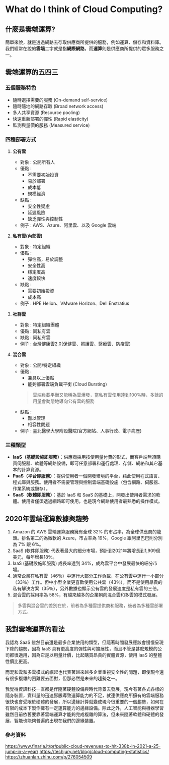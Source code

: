 # What do I think of Cloud Computing?
## 什麼是雲端運算?
簡單來說，就是透過網路去存取供應商所提供的服務，例如運算、儲存和資料庫。
我們經常在說的**雲端**二字就是指**網際網路**，而**運算**則是供應商所提供的眾多服務之一。

## 雲端運算的五四三
### 五個服務特色
- 隨時選擇需要的服務 (On-demand self-service)
- 隨時隨地的網路存取 (Broad network access)
- 多人共享資源 (Resource pooling)
- 快速重新部署的彈性 (Rapid elasticity)
- 監測與量價的服務 (Measured service)

### 四種部署方式
1. **公有雲**
	- 對象 : 公開所有人
	- 優點 :
		- 不需要初始投資
		- 易於部署
		- 成本低
		- 規模經濟
	- 缺點 :
		- 安全性疑慮
		- 延遲風險
		- 缺乏彈性與控制性
	- 例子 : AWS、Azure、阿里雲、以及 Google 雲端
	
2. **私有雲(內部雲)**
	- 對象 : 特定組織
	- 優點 :
		- 彈性高，易於調整
		- 安全性高
		- 穩定度高
		- 速度較快
	- 缺點 :
		- 需要初始投資
		- 成本高
	- 例子 : HPE Helion、VMware Horizon、Dell Enstratius
	
3. **社群雲**
	- 對象 : 特定組織團體
	- 優點 : 同私有雲
	- 缺點 : 同私有雲
	- 例子 : 台灣健康雲2.0(保健雲、照護雲、醫療雲、防疫雲)
	
4. **混合雲**
	- 對象 : 公開/特定組織
	- 優點 :
		- 兼具以上優點
		- 能夠部署雲端負載平衡 (Cloud Bursting)
		> 雲端負載平衡又能稱為雲爆發，當私有雲使用達到100%時，多餘的用量會動態地導向公有雲的服務
	- 缺點 :
		- 難以管理
		- 相容性問題
	- 例子 : 臺北醫學大學附設醫院(官方網站、人事行政、電子病歷)

### 三種類型
* **IaaS（基礎設施即服務）**：供應商採用按使用量付費的形式，而客戶端無須購買伺服器、軟體等網路設備，即可任意部署和運行處理、存儲、網絡和其它基本的計算資源。
* **PaaS（平台即服務）**：提供使用者一個開發環境的平台，藉此使用程式語言、程式庫與服務。使用者不需要管理與控制雲端基礎設施（包含網路、伺服器、作業系統或儲存）。
* **SaaS（軟體即服務）**：基於 IaaS 和 SaaS 的基礎上，開發出使用者需求的軟體。使用者僅須透過網路即可使用，也是現今網路使用者最熟悉的操作模式。

## 2020年雲端運算數據與趨勢
1. Amazon 的 AWS 雲端運算服務擁有全球 32% 的市占率，為全球供應商的龍頭。排名第二的為微軟的 Azure，市占率為 19%，Google 跟阿里巴巴則分別為 7% 跟 6%。
2. SaaS (軟件即服務) 代表著最大的細分市場，預計到2021年將增長到1,909億美元，每年增長18％。
3. IaaS (基礎設施即服務) 成長率達到 34%，成為雲平台中發展最快的細分市場。
4. 通常企業在私有雲（46％）中運行大部分工作負載，在公有雲中運行一小部分（33％）工作。但中小型企業更喜歡使用公共雲（43％），而不是使用昂貴的私有解決方案（35％），另外數據也顯示公有雲的發展速度是私有雲的三倍。
5. 混合雲的採用率為 58%，有越來越多的企業朝向混合雲和多雲的模式發展。
> 多雲與混合雲的差別在於，前者為多種雲提供商和服務，後者為多種雲部署方式。

## 我對雲端運算的看法
我認為 SaaS 雖然目前還是最多企業使用的類型，但隨著時間發展應該會慢慢呈現下降的趨勢，因為 IaaS 具有更高度的彈性與可擴展性，而且不管是甚麼規模的公司都很適用，因為它是以用量計價，比起購買昂貴的實體資源，使用 IaaS 的整體性價比更高。

而混和雲和多雲模式的崛起也代表著越來越多企業重視安全性的問題，即使現今還有很多複雜的困難要去面對，但那必然是未來的趨勢之一。

我覺得資訊科技一直都是伴隨著硬體設備與時代背景去發展，現今有著各式各樣的隨身裝置，資料量的迅速膨脹導致運算能力的不足，就連供應商所擁有的雲端服務很快也會受限於硬體的發展，所以邊緣計算就變成現今很重要的一個趨勢，如何在有限的成本下製作擁有一定運算能力的邊緣設備。除此之外，人工智能與機器學習雖然目前依舊要靠著雲端運算才能夠完成複雜的算法，但未來隨著軟體和硬體的發展，智能也能夠普遍的出現在我們的邊緣裝置。

### 參考資料
https://www.finaria.it/pr/public-cloud-revenues-to-hit-338b-in-2021-a-25-jump-in-a-year/
https://techjury.net/blog/cloud-computing-statistics/
https://zhuanlan.zhihu.com/p/276054509



















